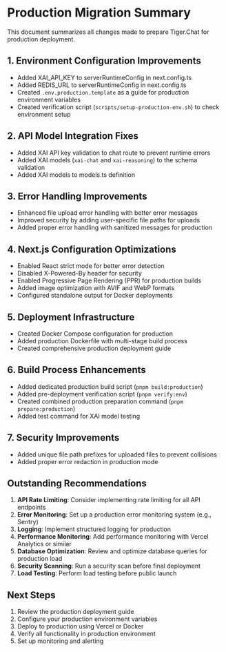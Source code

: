 # Production Migration Summary

This document summarizes all changes made to prepare Tiger.Chat for production deployment.

## 1. Environment Configuration Improvements

- Added XAI_API_KEY to serverRuntimeConfig in next.config.ts
- Added REDIS_URL to serverRuntimeConfig in next.config.ts
- Created `.env.production.template` as a guide for production environment variables
- Created verification script (`scripts/setup-production-env.sh`) to check environment setup

## 2. API Model Integration Fixes

- Added XAI API key validation to chat route to prevent runtime errors
- Added XAI models (`xai-chat` and `xai-reasoning`) to the schema validation
- Added XAI models to models.ts definition

## 3. Error Handling Improvements

- Enhanced file upload error handling with better error messages
- Improved security by adding user-specific file paths for uploads
- Added proper error handling with sanitized messages for production

## 4. Next.js Configuration Optimizations

- Enabled React strict mode for better error detection
- Disabled X-Powered-By header for security
- Enabled Progressive Page Rendering (PPR) for production builds
- Added image optimization with AVIF and WebP formats
- Configured standalone output for Docker deployments

## 5. Deployment Infrastructure

- Created Docker Compose configuration for production
- Added production Dockerfile with multi-stage build process
- Created comprehensive production deployment guide

## 6. Build Process Enhancements

- Added dedicated production build script (`pnpm build:production`)
- Added pre-deployment verification script (`pnpm verify:env`)
- Created combined production preparation command (`pnpm prepare:production`)
- Added test command for XAI model testing

## 7. Security Improvements

- Added unique file path prefixes for uploaded files to prevent collisions
- Added proper error redaction in production mode

## Outstanding Recommendations

1. **API Rate Limiting**: Consider implementing rate limiting for all API endpoints
2. **Error Monitoring**: Set up a production error monitoring system (e.g., Sentry)
3. **Logging**: Implement structured logging for production
4. **Performance Monitoring**: Add performance monitoring with Vercel Analytics or similar
5. **Database Optimization**: Review and optimize database queries for production load
6. **Security Scanning**: Run a security scan before final deployment
7. **Load Testing**: Perform load testing before public launch

## Next Steps

1. Review the production deployment guide
2. Configure your production environment variables
3. Deploy to production using Vercel or Docker
4. Verify all functionality in production environment
5. Set up monitoring and alerting
